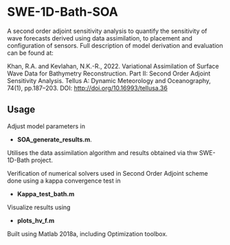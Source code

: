 # SWE-1D-Bath-SOA
A second order adjoint sensitivity analysis to quantify the sensitivity of wave forecasts derived using data assimilation, to placement and configuration of sensors. Full description of model derivation and evaluation can be found at:

Khan, R.A. and Kevlahan, N.K.-R., 2022. Variational Assimilation of Surface Wave Data for Bathymetry Reconstruction. Part II: Second Order Adjoint Sensitivity Analysis. Tellus A: Dynamic Meteorology and Oceanography, 74(1), pp.187–203. DOI: http://doi.org/10.16993/tellusa.36

## Usage
Adjust model parameters in 
* __SOA_generate_results.m__. 
 
Utilises the data assimilation algorithm and results obtained via thw SWE-1D-Bath project.

Verification of numerical solvers used in Second Order Adjoint scheme done using a kappa convergence test in 
* __Kappa_test_bath.m__

Visualize results using 
* __plots_hv_f.m__ 

Built using Matlab 2018a, including Optimization toolbox.

